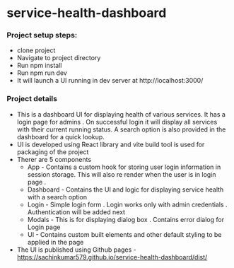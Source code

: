 # service-health-dashboard

### Project setup steps:
- clone project 
- Navigate to project directory 
- Run npm install
- Run npm run dev
- It will launch a UI running in dev server at http://localhost:3000/
  
### Project details
- This is a dashboard UI for displaying health of various services. It has a login page for admins . On successful login it will display all services
 with their current running status. A search option is also provided in the dashboard for a quick lookup.   
- UI is developed using React library and vite build tool is used for packaging of the project  
- Therer are 5 components 
  - App - Contains a custom hook for storing user login information in session storage. This will also re render when the user is in login page .  
  - Dashboard - Contains the UI and logic for displaying service health with a search option  
  - Login - Simple login form . Login works only with admin credentials . Authentication will be added next  
  - Modals - This is for displaying dialog box . Contains error dialog for Login page
  - UI - Contains custom built elements and other default styling to be applied in the page
- The UI is published using Github pages - https://sachinkumar579.github.io/service-health-dashboard/dist/ 
